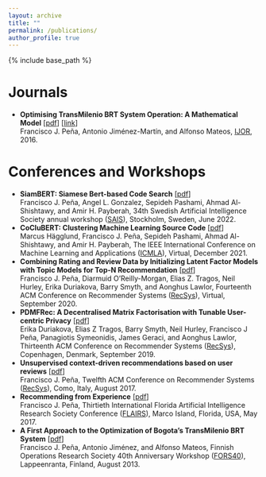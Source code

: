 ```yaml
---
layout: archive
title: ""
permalink: /publications/
author_profile: true
---
```


{% include base_path %}

Journals
======
* **Optimising TransMilenio BRT System Operation: A Mathematical Model** \[[pdf](http://melqkiades.github.io/files/download/papers/brt-ijor-2016.pdf)\] \[[link](https://www.inderscienceonline.com/doi/abs/10.1504/IJOR.2016.075289)\]<br>
  Francisco J. Peña, Antonio Jiménez-Martín, and Alfonso Mateos, [IJOR](https://www.inderscienceonline.com/journal/ijor), 2016.



Conferences and Workshops
======
* **SiamBERT: Siamese Bert-based Code Search** \[[pdf](http://melqkiades.github.io/files/download/papers/siambert-sais-2022.pdf)\]<br>
  Francisco J. Peña, Angel L. Gonzalez, Sepideh Pashami, Ahmad Al-Shishtawy, and Amir H. Payberah, 34th Swedish Artificial Intelligence Society annual workshop ([SAIS](https://www.ri.se/en/sais-2022)), Stockholm, Sweden, June 2022.
* **CoCluBERT: Clustering Machine Learning Source Code** \[[pdf](http://melqkiades.github.io/files/download/papers/coclubert-icmla-2021.pdf)\]<br>
  Marcus Hägglund, Francisco J. Peña, Sepideh Pashami, Ahmad Al-Shishtawy, and Amir H. Payberah, The IEEE International Conference on Machine Learning and Applications ([ICMLA](https://www.icmla-conference.org/icmla21/)), Virtual, December 2021.
* **Combining Rating and Review Data by Initializing Latent Factor Models with Topic Models for Top-N Recommendation** \[[pdf](http://melqkiades.github.io/files/download/papers/topic_initialization-recsys-2020.pdf)\]<br>
  Francisco J. Peña, Diarmuid O’Reilly-Morgan, Elias Z. Tragos, Neil Hurley, Erika Duriakova, Barry Smyth, and Aonghus Lawlor, Fourteenth ACM Conference on Recommender Systems ([RecSys](https://recsys.acm.org/recsys20/)), Virtual, September 2020.
* **PDMFRec: A Decentralised Matrix Factorisation with Tunable User-centric Privacy** \[[pdf](http://melqkiades.github.io/files/download/papers/pdfmrec-recsys-2019.pdf)\]<br>
  Erika Duriakova, Elias Z Tragos, Barry Smyth, Neil Hurley, Francisco J Peña, Panagiotis Symeonidis, James Geraci, and Aonghus Lawlor, Thirteenth ACM Conference on Recommender Systems ([RecSys](https://recsys.acm.org/recsys19/)), Copenhagen, Denmark, September 2019.
* **Unsupervised context-driven recommendations based on user reviews** \[[pdf](http://melqkiades.github.io/files/download/papers/rich_context-recsys-2017.pdf)\]<br>
    Francisco J. Peña, Twelfth ACM Conference on Recommender Systems ([RecSys](https://recsys.acm.org/recsys17/)), Como, Italy, August 2017.
* **Recommending from Experience** \[[pdf](http://melqkiades.github.io/files/download/papers/rich_context-flairs-2017.pdf)\]<br>
  Francisco J. Peña, Thirtieth International Florida Artificial Intelligence Research Society Conference ([FLAIRS](https://www.aaai.org/Library/FLAIRS/flairs17contents.php)), Marco Island, Florida, USA, May 2017.
* **A First Approach to the Optimization of Bogota’s TransMilenio BRT System** \[[pdf](http://melqkiades.github.io/files/download/papers/brt-fors40-2013.pdf)\]<br>
  Francisco J. Peña, Antonio Jiménez, and Alfonso Mateos, Finnish Operations Research Society 40th Anniversary Workshop ([FORS40](https://research.lut.fi/converis/portal/detail/Publication/804190?auxfun=&lang=en_GB)), Lappeenranta, Finland, August 2013.




